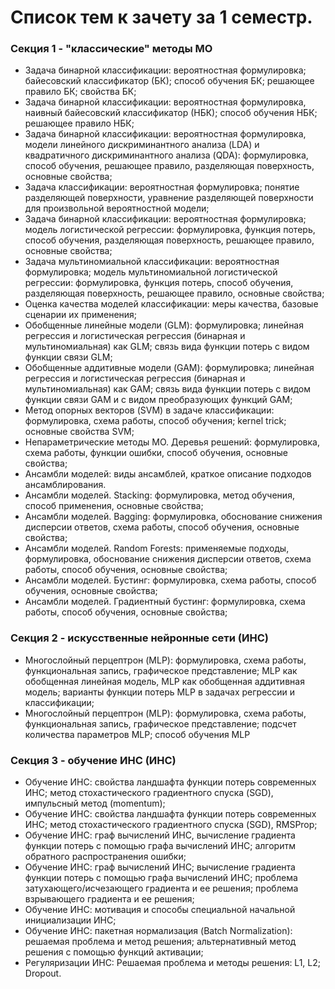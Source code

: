 # Список тем к зачету за 1 семестр.

### Секция 1 - "классические" методы МО

- Задача бинарной классификации: вероятностная формулировка; байесовский классификатор (БК); способ обучения БК; решающее правило БК; свойства БК;
- Задача бинарной классификации: вероятностная формулировка, наивный байесовский классификатор (НБК); способ обучения НБК; решающее правило НБК;
- Задача бинарной классификации: вероятностная формулировка, модели линейного дискриминантного анализа (LDA) и квадратичного дискриминантного анализа (QDA): формулировка, способ обучения, решающее правило, разделяющая поверхность, основные свойства;
- Задача классификации: вероятностная формулировка; понятие разделяющей поверхности, уравнение разделяющей поверхности для произвольной вероятностной модели;
- Задача бинарной классификации: вероятностная формулировка; модель логистической регрессии: формулировка, функция потерь, способ обучения, разделяющая поверхность, решающее правило, основные свойства;
- Задача мультиномиальной классификации: вероятностная формулировка; модель мультиномиальной логистической регрессии: формулировка, функция потерь, способ обучения, разделяющая поверхность, решающее правило, основные свойства;
- Оценка качества моделей классификации: меры качества, базовые сценарии их применения;
- Обобщенные линейные модели (GLM): формулировка; линейная регрессия и логистическая регрессия (бинарная и мультиномиальная) как GLM; связь вида функции потерь с видом функции  связи GLM;
- Обобщенные аддитивные модели (GAM): формулировка; линейная регрессия и логистическая регрессия (бинарная и мультиномиальная) как GAM; связь вида функции потерь с видом функции  связи GAM и с видом преобразующих функций GAM;
- Метод опорных векторов (SVM) в задаче классификации: формулировка, схема работы, способ обучения; kernel trick; основные свойства SVM;
- Непараметрические методы МО. Деревья решений: формулировка, схема работы, функции ошибки, способ обучения, основные свойства;
- Ансамбли моделей: виды ансамблей, краткое описание подходов ансамблирования.
- Ансамбли моделей. Stacking: формулировка, метод обучения, способ применения, основные свойства;
- Ансамбли моделей. Bagging: формулировка, обоснование снижения дисперсии ответов, схема работы, способ обучения, основные свойства;
- Ансамбли моделей. Random Forests: применяемые подходы, формулировка, обоснование снижения дисперсии ответов, схема работы, способ обучения, основные свойства;
- Ансамбли моделей. Бустинг: формулировка, схема работы, способ обучения, основные свойства;
- Ансамбли моделей. Градиентный бустинг: формулировка, схема работы, способ обучения, основные свойства;



### Секция 2 - искусственные нейронные сети (ИНС)

- Многослойный перцептрон (MLP): формулировка, схема работы, функциональная запись, графическое представление; MLP как обобщенная линейная модель, MLP как обобщенная аддитивная модель; варианты функции потерь MLP в задачах регрессии и классификации;
- Многослойный перцептрон (MLP): формулировка, схема работы, функциональная запись, графическое представление; подсчет количества параметров MLP; способ обучения MLP



### Секция 3 - обучение ИНС (ИНС)

- Обучение ИНС: свойства ландшафта функции потерь современных ИНС; метод стохастического градиентного спуска (SGD), импульсный метод (momentum);
- Обучение ИНС: свойства ландшафта функции потерь современных ИНС; метод стохастического градиентного спуска (SGD), RMSProp;
- Обучение ИНС: граф вычислений ИНС, вычисление градиента функции потерь с помощью графа вычислений ИНС; алгоритм обратного распространения ошибки;
- Обучение ИНС: граф вычислений ИНС; вычисление градиента функции потерь с помощью графа вычислений ИНС; проблема затухающего/исчезающего градиента и ее решения; проблема взрывающего градиента и ее решения;
- Обучение ИНС: мотивация и способы специальной начальной инициализации ИНС;
- Обучение ИНС: пакетная нормализация (Batch Normalization): решаемая проблема и метод решения; альтернативный метод решения с помощью функций активации;
- Регуляризации ИНС: Решаемая проблема и методы решения: L1, L2; Dropout.